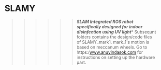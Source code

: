 # SLAMY
>>>>>>*****SLAM Integrated ROS robot specifically designed for indoor disinfection using UV light******
Subsequnt folders contains the design/code files of SLAMY_mark1.
mark_1's motion is based on meccanum wheels.
Go to https:/www.anuvindasok.com for instructions on setting up the hardware part.
